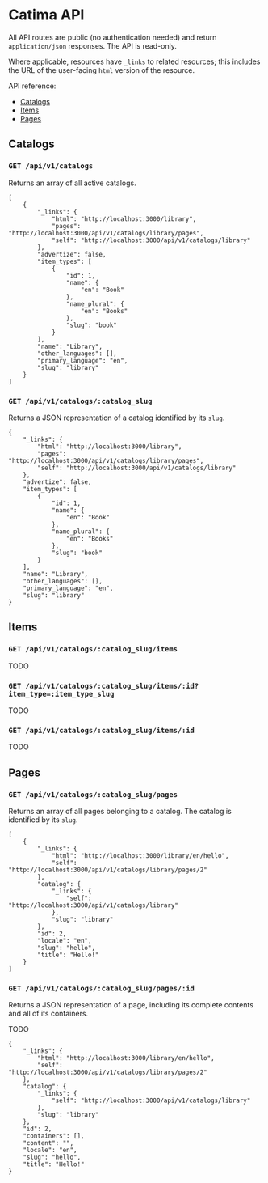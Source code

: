 # Catima API

All API routes are public (no authentication needed) and return `application/json` responses. The API is read-only.

Where applicable, resources have `_links` to related resources; this includes the URL of the user-facing `html` version of the resource.

API reference:

* [Catalogs](#catalogs)
* [Items](#items)
* [Pages](#pages)

## Catalogs

### `GET /api/v1/catalogs`

Returns an array of all active catalogs.

```
[
    {
        "_links": {
            "html": "http://localhost:3000/library",
            "pages": "http://localhost:3000/api/v1/catalogs/library/pages",
            "self": "http://localhost:3000/api/v1/catalogs/library"
        },
        "advertize": false,
        "item_types": [
            {
                "id": 1,
                "name": {
                    "en": "Book"
                },
                "name_plural": {
                    "en": "Books"
                },
                "slug": "book"
            }
        ],
        "name": "Library",
        "other_languages": [],
        "primary_language": "en",
        "slug": "library"
    }
]
```

### `GET /api/v1/catalogs/:catalog_slug`

Returns a JSON representation of a catalog identified by its `slug`.

```
{
    "_links": {
        "html": "http://localhost:3000/library",
        "pages": "http://localhost:3000/api/v1/catalogs/library/pages",
        "self": "http://localhost:3000/api/v1/catalogs/library"
    },
    "advertize": false,
    "item_types": [
        {
            "id": 1,
            "name": {
                "en": "Book"
            },
            "name_plural": {
                "en": "Books"
            },
            "slug": "book"
        }
    ],
    "name": "Library",
    "other_languages": [],
    "primary_language": "en",
    "slug": "library"
}
```

## Items

### `GET /api/v1/catalogs/:catalog_slug/items`

TODO

### `GET /api/v1/catalogs/:catalog_slug/items/:id?item_type=:item_type_slug`

TODO

### `GET /api/v1/catalogs/:catalog_slug/items/:id`

TODO

## Pages

### `GET /api/v1/catalogs/:catalog_slug/pages`

Returns an array of all pages belonging to a catalog. The catalog is identified by its `slug`.

```
[
    {
        "_links": {
            "html": "http://localhost:3000/library/en/hello",
            "self": "http://localhost:3000/api/v1/catalogs/library/pages/2"
        },
        "catalog": {
            "_links": {
                "self": "http://localhost:3000/api/v1/catalogs/library"
            },
            "slug": "library"
        },
        "id": 2,
        "locale": "en",
        "slug": "hello",
        "title": "Hello!"
    }
]
```

### `GET /api/v1/catalogs/:catalog_slug/pages/:id`

Returns a JSON representation of a page, including its complete contents and all of its containers.

TODO

```
{
    "_links": {
        "html": "http://localhost:3000/library/en/hello",
        "self": "http://localhost:3000/api/v1/catalogs/library/pages/2"
    },
    "catalog": {
        "_links": {
            "self": "http://localhost:3000/api/v1/catalogs/library"
        },
        "slug": "library"
    },
    "id": 2,
    "containers": [],
    "content": "",
    "locale": "en",
    "slug": "hello",
    "title": "Hello!"
}
```
